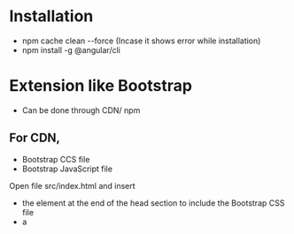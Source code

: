 # Installation
* npm cache clean --force (Incase it shows error while installation)
* npm install -g @angular/cli
# Extension like Bootstrap
* Can be done through CDN/ npm
## For CDN,
* Bootstrap CCS file
* Bootstrap JavaScript file

Open file src/index.html and insert
* the <link> element at the end of the head section to include the Bootstrap CSS file
* a <script> element to include jQuery at the bottom of the body section
* a <script> element to include the Bootstrap JavaScript file at the bottom of the body section

## For NPM,
* npm install bootstrap
* Add the file paths to the styles and scripts array in file .angular-cli.json
```
"styles": [
    "styles.css",
    "../node_modules/bootstrap/dist/css/bootstrap.min.css"
  ],
  "scripts": [
    "../node_modules/jquery/dist/jquery.min.js",
    "../node_modules/bootstrap/dist/js/bootstrap.min.js"
  ],
  ```
[using NGX-bootstrap](https://www.techiediaries.com/angular-bootstrap-ui/)
# Creating a new Application
ng new myApptest21 --routing=true --style=css -s -t --skipInstall=true --dryRun = true
[--style=css]
[--skipTests=true]
[--verbose=true]
[--minimal=true]
# Serving the Application
ng serve -o --port=200 --aot=true
# Style Guides
# Angular Communication
* RXJS is a js Library for reative programming with observables
* HttpClient Methods Returns observables
* Lots of RXJS operators are available to work with observables. And also return Observables.
* Steps To Start:
* Import and add HttpClientModule from @angular/common/http'

* 201 created: post
* 200 ok: Read
* 204 No Content: update, Delete

# Multiple Projects
[1. Working with multiple projects](https://medium.com/disney-streaming/combining-multiple-angular-applications-into-a-single-one-e87d530d6527)
| [2. Adding multiple Projects in same work space](https://www.techiediaries.com/angular-workspace/)
# Angular Testing 
[1](https://codecraft.tv/courses/angular/unit-testing/asynchronous/)
# Adding John Papa's Hacks

# Running a Forked project of Old version
* ng config -g cli.warnings.versionMismatch false

# Angular
[Angular Extension for visual Studio](https://i.ibb.co/vdrXL3q/Angular-Extensions.jpg)

